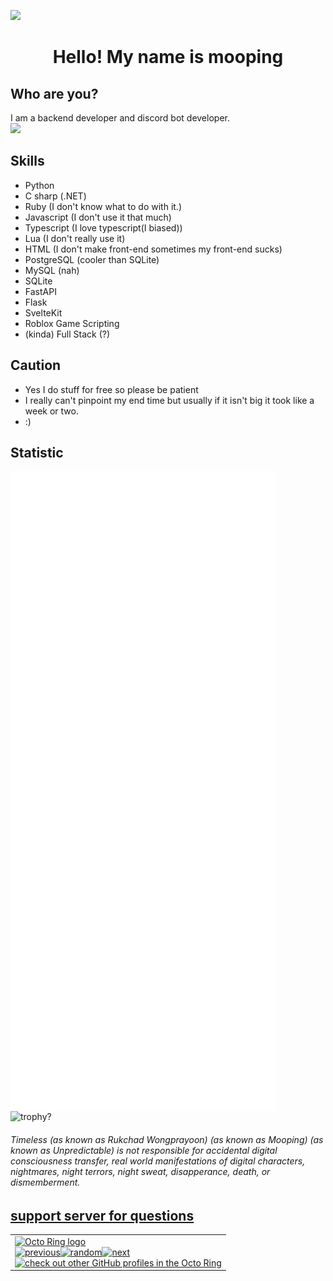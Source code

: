 ![](https://komarev.com/ghpvc/?username=timelessnesses&style=for-the-badge)  

<h1 style="align-items: center; display: flex; justify-content: center;">Hello! My name is mooping</h1>  


## Who are you?
I am a backend developer and discord bot developer.  
![](https://discord.c99.nl/widget/theme-3/890913140278181909.png)  

## Skills

- Python
- C sharp (.NET)
- Ruby (I don't know what to do with it.)
- Javascript (I don't use it that much)
- Typescript (I love typescript(I biased))
- Lua (I don't really use it)
- HTML (I don't make front-end sometimes my front-end sucks)
- PostgreSQL (cooler than SQLite)
- MySQL (nah)
- SQLite
- FastAPI
- Flask
- SvelteKit
- Roblox Game Scripting
- (kinda) Full Stack (?)

## Caution
- Yes I do stuff for free so please be patient
- I really can't pinpoint my end time but usually if it isn't big it took like a week or two.
- :)

## Statistic
<img src="./github-metrics.svg" alt="Github metrics" style="align-items: center; display: flex; justify-content: center;"/>
<img src="https://github-profile-trophy.vercel.app/?username=timelessnesses&theme=onedark" alt="trophy?" style="align-items: center; display: flex; justify-content: center;"/>

###### Timeless (as known as Rukchad Wongprayoon) (as known as Mooping) (as known as Unpredictable) is not responsible for accidental digital consciousness transfer, real world manifestations of digital characters, nightmares, night terrors, night sweat, disapperance, death, or dismemberment. 

## [support server for questions](https://discord.gg/hUTfGPdZaP)


<table><tbody><tr><td><a href="https://octo-ring.com/"><img src="https://octo-ring.com/static/img/widget/top.png" width="99%" alt="Octo Ring logo" align="top"></a><br><a href="https://octo-ring.com/p/timelessnesses/prev"><img src="https://octo-ring.com/static/img/widget/prev.png" width="33%" alt="previous" align="top" title="previous profile"></a><a href="https://octo-ring.com/p/timelessnesses/random"><img src="https://octo-ring.com/static/img/widget/random.png" width="33%" alt="random" align="top" title="random profile"></a><a href="https://octo-ring.com/p/timelessnesses/next"><img src="https://octo-ring.com/static/img/widget/next.png" width="33%" alt="next" align="top" title="next profile"></a><br><a href="https://octo-ring.com/"><img src="https://octo-ring.com/static/img/widget/bottom.png" width="99%" alt="check out other GitHub profiles in the Octo Ring" align="top"></a></td></tr></tbody></table>
